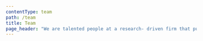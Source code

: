 ```yaml
---
contentType: team
path: /team
title: Team
page_header: "We are talented people at a research- driven firm that puts clients first."
---
```


